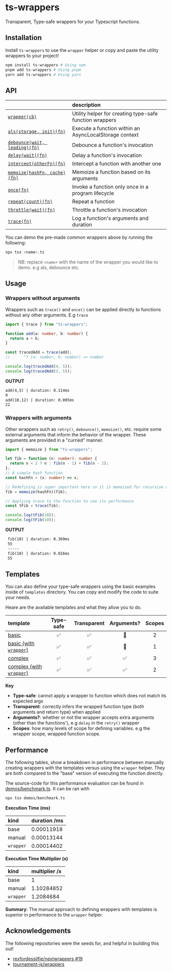 # ts-wrappers

Transparent, Type-safe wrappers for your Typescript functions.

## Installation

Install `ts-wrappers` to use the `wrapper` helper or copy and paste the utility wrappers to your project!

```bash
npm install ts-wrappers # Using npm
pnpm add ts-wrappers # Using pnpm
yarn add ts-wrappers # Using yarn
```

## API

|                                                           | description                                             |
| :-------------------------------------------------------- | :------------------------------------------------------ |
| [`wrapper(cb)`](./src/wrapper.ts)                         | Utility helper for creating type-safe function wrappers |
| [`als(storage, init)(fn)`](./src/common/als.ts)           | Execute a function within an AsyncLocalStorage context  |
| [`debounce(wait, leading)(fn)`](./src/common/debounce.ts) | Debounce a function's invocation                        |
| [`delay(wait)(fn)`](./src/common/delay.ts)                | Delay a function's invocation                           |
| [`intercept(otherFn)(fn)`](./src/common/intercept.ts)     | Intercept a function with another one                   |
| [`memoize(hashFn, cache)(fn)`](./src/common/memoize.ts)   | Memoize a function based on its arguments               |
| [`once(fn)`](./src/common/once.ts)                        | Invoke a function only once in a program lifecycle      |
| [`repeat(count)(fn)`](./src/common/repeat.ts)             | Repeat a function                                       |
| [`throttle(wait)(fn)`](./src/common/throttle.ts)          | Throttle a function's invocation                        |
| [`trace(fn)`](./src/common/trace.ts)                      | Log a function's arguments and duration                 |

You can demo the pre-made common wrappers above by running the following:

```bash
npx tsx <name>.ts
```

> NB: replace `<name>` with the name of the wrapper you would like to demo. e.g als, debounce etc.

## Usage

### Wrappers without arguments

Wrappers such as `trace()` and `once()` can be applied directly to functions without any other arguments.
E.g `trace`

```ts
import { trace } from "ts-wrappers";

function add(a: number, b: number) {
  return a + b;
}

const tracedAdd = trace(add);
//      ^? (a: number, b: number) => number

console.log(tracedAdd(4, 5));
console.log(tracedAdd(3, 5));
```

**OUTPUT**

```txt
add(4,5) | duration: 0.114ms
9
add(10,12) | duration: 0.005ms
22
```

### Wrappers with arguments

Other wrappers such as `retry()`, `debounce()`, `memoize()`, etc. require some external arguments that inform the behavior of the wrapper. These arguments are provided in a "curried" manner.

```ts
import { memoize } from "ts-wrappers";

let fib = function (n: number): number {
  return n < 2 ? n : fib(n - 1) + fib(n - 2);
};
// A simple hash function
const hashFn = (x: number) => x;

// Redefining is super important here so it is memoized for recursive calls
fib = memoize(hashFn)(fib);

// Applying trace to the function to see its performance
const tFib = trace(fib);

console.log(tFib(10));
console.log(tFib(10));
```

**OUTPUT**

```txt
 fib(10) | duration: 0.369ms
 55
 -----
 fib(10) | duration: 0.016ms
 55
```

## Templates

You can also define your type-safe wrappers using the basic examples inside of `templates` directory.
You can copy and modify the code to suite your needs.

Heare are the available templates and what they allow you to do.

| template                                                   | Type-safe | Transparent | Arguments? | Scopes |
| :--------------------------------------------------------- | :-------: | :---------: | :--------: | :----: |
| [basic](./templates/basic.ts)                              |    ✅     |     ✅      |     🚫     |   2    |
| [basic (with `wrapper`)](./templates/wrapper/basic.ts)     |    ✅     |     ✅      |     🚫     |   1    |
| [complex](./templates/complex.ts)                          |    ✅     |     ✅      |     ✅     |   3    |
| [complex (with `wrapper`)](./templates/wrapper/complex.ts) |    ✅     |     ✅      |     ✅     |   2    |

**Key**

- **Type-safe**: cannot apply a wrapper to function which does not match its expected args
- **Transparent**: correctly infers the wrapped function type (both arguments and return type) when applied
- **Arguments?**: whether or not the wrapper accepts extra arguments (other than the functions'), e.g `delay` in the `retry()` wrapper
- **Scopes**: how many levels of scope for defining variables. e.g the wrapper scope, wrapped function scope.

## Performance

The following tables, show a breakdown in performance between manually creating wrappers with the templates versus using the `wrapper` helper. They are both compared to the "base" version of executing the function directly.

The source-code for this performance evaluation can be found in [demos/benchmark.ts](./demos/benchmark.ts). It can be ran with

```bash
npx tsx demos/benchmark.ts
```

**Execution Time (ms)**

| kind      | duration /ms |
| :-------- | :----------- |
| base      | 0.00011918   |
| manual    | 0.00013144   |
| `wrapper` | 0.00014402   |

**Execution Time Multiplier (x)**

| kind      | multiplier /x |
| :-------- | :------------ |
| base      | 1             |
| manual    | 1.10284852    |
| `wrapper` | 1.2084684     |

**Summary**: The manual approach to defining wrappers with templates is superior in performance to the `wrapper` helper.

## Acknowledgements

The following repositories were the seeds for, and helpful in building this out!

- [rexfordessilfie/nextwrappers #19](https://github.com/rexfordessilfie/nextwrappers/issues/19)
- [tournament-js/wrappers](https://github.com/tournament-js/wrappers)

